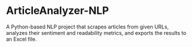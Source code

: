 # ArticleAnalyzer-NLP
A Python-based NLP project that scrapes articles from given URLs, analyzes their sentiment and readability metrics, and exports the results to an Excel file.
